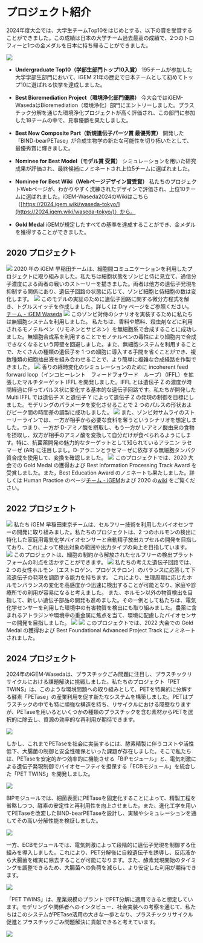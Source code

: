 # プロジェクト紹介
2024年度大会では、大学生チームTop10をはじめとする、以下の賞を受賞することができました。この成績は日本の大学チーム過去最高の成績で、2つのトロフィーと1つの金メダルを日本に持ち帰ることができました。 

![](/images/2024-award.png)

- **Undergraduate Top10（学部生部門トップ10入賞）**
195チームが参加した大学学部生部門において、iGEM 21年の歴史で日本チームとして初めてトップ10に選ばれる快挙を達成しました。 

- **Best Bioremediation Project（環境浄化部門優勝）**
今大会ではiGEM-WasedaはBioremediation（環境浄化）部門にエントリーしました。プラスチック分解を通じた環境浄化プロジェクトが高く評価され、この部門に参加した18チームの中で、見事優勝を果たしました。

- **Best New Composite Part（新規遺伝子パーツ賞 最優秀賞）**
開発した「BIND-bearPETase」が合成生物学の新たな可能性を切り拓いたとして、最優秀賞に輝きました。 
 
- **Nominee for Best Model（モデル賞 受賞）**
シミュレーションを用いた研究成果が評価され、最終候補にノミネートされ上位5チームに選ばれました。 

- **Nominee for Best Wiki（Webページデザイン賞受賞）**
私たちのプロジェクトWebページが、わかりやすく洗練されたデザインで評価され、上位10チームに選ばれました。iGEM-Waseda2024のWikiはこちら（[https://2024.igem.wiki/waseda-tokyo/](https://2024.igem.wiki/waseda-tokyo/)）から。 

- **Gold Medal**
iGEMが規定したすべての基準を達成することができ、金メダルを獲得することができました。 

## 2020 プロジェクト
![](/images/project-1.png)
2020 年の iGEM 早稲田チームは、細胞間コミュニケーションを利用したプロジェクトに取り組みました。私たちは細胞状態をゾンビと侍に見立て、通信分子濃度による両者の戦いのストーリーを描きました。両者は他方の遺伝子発現を抑制する関係にあり、遺伝子回路の状態に応じて、ゾンビ細胞と侍細胞の数は変化します。
![](/images/project-2.png)
このモデルの実証のために遺伝子回路に関する微分方程式を解き、トグルスイッチを作成しました。詳しくは Dry ページをご参照ください。[チーム - iGEM Waseda](team#dry)
![](/images/project-3.png)
このゾンビ対侍のシナリオを実装するために私たちは無細胞システムを利用しました。
私たちは、香料や燃料、殺虫剤などに利用されるモノテルペン（リモネンとサビネン）を無細胞系で合成することに成功しました。無細胞合成系を利用することでモノテルペンの毒性により細胞内で合成できなくなるという障壁を回避しました。また、無細胞システムを利用することで、たくさんの種類の遺伝子を 1 つの細胞に導入する手間を省くことができ、複数種類の細胞抽出液を組み合わせることで、より簡単に複雑な合成経路を作製できました。
![](/images/project-4.png)
香りの経時変化のシミュレーションのために incoherent feed forward loop（インコヒーレント　フィードフォワード　ループ）（IFFL）を拡張したマルチターゲット IFFL を開発しました。IFFL とは遺伝子 Z の濃度が時間経過に伴ってパルス状に変化する基本的な遺伝子回路です。私たちが開発した Multi IFFL では遺伝子 X と遺伝子 Y によって遺伝子 Z の発現の制御を目標にしました。モデリングのパラメータを変化させることで 2 つのパルスの形状およびピーク間の時間差の調製に成功しました。
![](/images/project-5.png)
また、ゾンビ対サムライのストーリーラインでは、一方が相手から必要な食料を奪うというシナリオを想定しました。つまり、一方が D-アミノ酸を摂取し、もう一方が L-アミノ酸由来の食物を摂取し、双方が相手のアミノ酸を変換して自分だけが食べられるようにします。特に、抗菌薬開発の魅力的なターゲットとして知られているアラニン ラセマーゼ (AR) に注目しまし。D-アラニンとラセマーゼに依存する無細胞タンパク質合成を使用して、変換を確認しました。
![](/images/project-6.png)
このプロジェクトでは、2020 大会での Gold Medal の獲得および Best Information Processing Track Award を受賞しました。また，Best Education Award のノミネートも果たしました。詳しくは Human Practice のページ[チーム - iGEM](team)および 2020 の[wiki](https://2020.igem.org/Team:Waseda/) をご覧ください。

## 2022 プロジェクト
![](/images/project-11.png)
私たち iGEM 早稲田東京チームは、セルフリー技術を利用したバイオセンサーの開発に取り組みました。私たちのプロジェクトは、2 つのホルモンの検出に特化した家庭用電気化学バイオセンサーと自動精子放出カプセルの開発を目指しており、これによって検出対象の範囲や出力タイプの向上を目指しています。
![](/images/project-7.png)
このプロジェクトは、細胞の制約から解放されたセルフリーの検出プラットフォームの利点を活かすことができます。
![](/images/project-8.png)
私たちの考えた遺伝子回路では、2 つの女性ホルモン（エストロゲン、プロゲステロン）のバランスに応答して下流遺伝子の発現を調節する能力を持ちます。
これにより、生理周期に応じたホルモンバランスの変化を高感度かつ迅速に検出することが可能となり、家庭や診療所での利用が容易になると考えました。
また、ホルモン以外の物質検出を目指して、新しい遺伝子部品の開発も進めました。その一例として私たちは、電気化学センサーを利用した環境中の有害物質を検出にも取り組みました。農薬に含まれるアトラジンや環境中の重金属に焦点を当て、環境に配慮したバイオセンサーの開発を目指しました。
![](/images/project-9.png)
![](/images/project-10.png)
このプロジェクトでは、2022 大会での Gold Medal の獲得および Best Foundational Advanced Project Track にノミネートされました。

## 2024 プロジェクト
2024年のiGEM-Wasedaは、プラスチックごみ問題に注目し、プラスチックリサイクルにおける課題解決に挑戦しました。私たちのプロジェクト「PET TWINS」は、このような環境問題への取り組みとして、PETを特異的に分解する酵素「PETase」の産業利用を促す新たなシステムを構築しました。PETはプラスチックの中でも特に頑強な構造を持ち、リサイクルにおける障壁なりますが、PETaseを用いるといくつかの種類のプラスチックを含む素材からPETを選択的に除去し、資源の効率的な再利用が期待できます。

![](/image/pet-degradation.png)

しかし、これまでPETaseを社会に実装するには、酵素精製に伴うコストや活性低下、大腸菌の制御と安全性確保といった課題が存在しました。そこで私たちは、PETaseを安定的かつ効率的に機能させる「BIPモジュール」と、電気刺激による遺伝子発現制御でバイオセーフティを担保する「ECBモジュール」を統合した「PET TWINS」を開発しました。

![](/image/bip-and-ecb.png)

BIPモジュールでは、細菌表面にPETaseを固定化することによって、精製工程を省略しつつ、酵素の安定性と再利用性を向上させました。また、進化工学を用いてPETaseを改変したBIND-bearPETaseを設計し、実験やシミュレーションを通してその高い分解性能を検証しました。

![](/image/bip-abstract.png)

一方、ECBモジュールでは、電気刺激によって段階的に遺伝子発現を制御する仕組みを導入しました。これにより、PET分解後に自殺遺伝子を誘導し、反応液から大腸菌を確実に除去することが可能になります。また、酵素発現開始のタイミングを調整できるため、大腸菌への負荷を減らし、より安定した利用が期待できます。

![](/image/ecb-abstract.png)

「PET TWINS」は、産業規模のプラントでPET分解に適用できると想定しています。モデリングや関係者へのインタビュー、社会実装への考察を通じて、私たちはこのシステムがPETase活用の大きな一歩となり、プラスチックリサイクル促進とプラスチックごみ問題解決に貢献できると考えています。

![](/image/implementation-plant-new.png)

